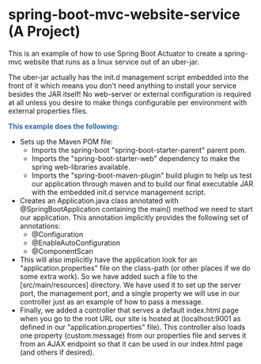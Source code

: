 # spring-boot-mvc-website-service (A Project)
This is an example of how to use Spring Boot Actuator to create a spring-mvc website that runs as a linux service out of an uber-jar.

The uber-jar actually has the init.d management script embedded into the front of it which means you don't need anything to install your service besides the JAR itself!  No web-server or external configuration is required at all unless you desire to make things configurable per environment with external properties files.

<b style="color: #336699;">This example does the following:</b>
<ul>
    <li>Sets up the Maven POM file:
        <ul>
            <li>Imports the spring-boot "spring-boot-starter-parent" parent pom.</li>
            <li>Imports the "spring-boot-starter-web" dependency to make the spring web-libraries available.</li>
            <li>Imports the "spring-boot-maven-plugin" build plugin to help us test our application through maven and to build our final executable JAR with the embedded init.d service management script.</li>
        </ul>
    </li>
    <li>Creates an Application.java class annotated with @SpringBootApplication containing the main() method we need to start our application.  This annotation implicitly provides the following set of annotations:
        <ul>
            <li>@Configuration</li>
            <li>@EnableAutoConfiguration</li>
            <li>@ComponentScan</li>
        </ul>
    </li>
    <li>This will also implicitly have the application look for an "application.properties" file on the class-path (or other places if we do some extra work).  So we have added such a file to the [src/main/resources] directory.  We have used it to set up the server port, the management port, and a single property we will use in our controller just as an example of how to pass a message.
    </li>
    <li>Finally, we added a controller that serves a default index.html page when you go to the root URL our site is hosted at (localhost:9001 as defined in our "application.properties" file).  This controller also loads one property (custom.message) from our properties file and serves it from an AJAX endpoint so that it can be used in our index.html page (and others if desired).
    </li>
</ul>
